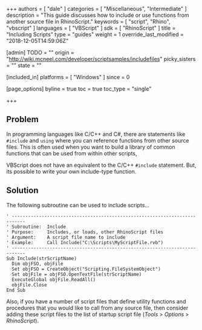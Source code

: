 +++
authors = [ "dale" ]
categories = [ "Miscellaneous", "Intermediate" ]
description = "This guide discusses how to include or use functions from another source file in RhinoScript."
keywords = [ "script", "Rhino", "vbscript" ]
languages = [ "VBScript" ]
sdk = [ "RhinoScript" ]
title = "Including Scripts"
type = "guides"
weight = 1
override_last_modified = "2018-12-05T14:59:06Z"

[admin]
TODO = ""
origin = "http://wiki.mcneel.com/developer/scriptsamples/includefiles"
picky_sisters = ""
state = ""

[included_in]
platforms = [ "Windows" ]
since = 0

[page_options]
byline = true
toc = true
toc_type = "single"

+++

 
## Problem

In programming languages like C/C++ and C#, there are statements like `#include` and `using` where you can reference functions from other source files.  This is often used when you want to build a library of common functions that can be used from within other scripts,

VBScript does not have an equivalent to the C/C++ `#include` statement.  But, its possible to write your own include-type function.

## Solution

The following subroutine can be used to include scripts...

```vbnet
' ---------------------------------------------------------------------------
' Subroutine:  Include
' Purpose:     Includes, or loads, other RhinoScript files
' Argument:    A script file name to include
' Example:     Call Include("C:\Scripts\MyScriptFile.rvb")
' ---------------------------------------------------------------------------
Sub Include(strScriptName)
  Dim objFSO, objFile
  Set objFSO = CreateObject("Scripting.FileSystemObject")
  Set objFile = objFSO.OpenTextFile(strScriptName)
  ExecuteGlobal objFile.ReadAll()
  objFile.Close
End Sub
```

Also, if you have a number of script files that define utility functions and procedures that you would like to call from any source file, then consider adding these script files to the list of startup script file (*Tools* > *Options* > *RhinoScript*).
